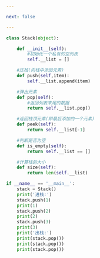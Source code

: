 ```yaml
---

next: false

---
```




<BlogInfo id="1384" title="6.栈的实现" author="白日梦想猿" pv=0 read_times=0 pre_cost_time="0分35秒" category="数据结构" tag_list="['数据结构']" create_time="2020.05.24 15:16:21" update_time="2020.06.19 09:40:57" />

```python
class Stack(object):

    def __init__(self):
        #初始化一个私有的空列表
        self.__list = []

    #压栈(向栈中添加元素)
    def push(self,item):
        self.__list.append(item)

    #弹出元素
    def pop(self):
        #返回列表末尾的数据
        return self.__list.pop()

    #返回栈顶元素(即最后添加的一个元素)
    def peek(self):
        return self.__list[-1]

    #判断是否为空
    def is_empty(self):
        return self.__list == []

    #计算栈的大小
    def size(self):
        return len(self.__list)

if __name__ == '__main__':
    stack = Stack()
    print('进栈:')
    stack.push(1)
    print(1)
    stack.push(2)
    print(2)
    stack.push(3)
    print(3)
    print('出栈:')
    print(stack.pop())
    print(stack.pop())
    print(stack.pop())
```



<ActionBox />
